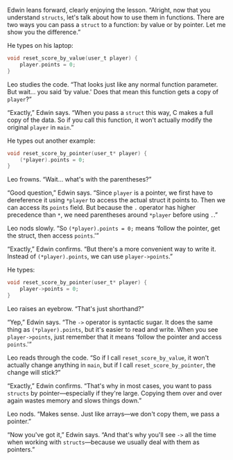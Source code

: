 

Edwin leans forward, clearly enjoying the lesson. “Alright, now that you understand `structs`, let's talk about how to use them in functions. There are two ways you can pass a `struct` to a function: by value or by pointer. Let me show you the difference.”

He types on his laptop:

```c
void reset_score_by_value(user_t player) {
    player.points = 0;
}
```

Leo studies the code. “That looks just like any normal function parameter. But wait… you said ‘by value.' Does that mean this function gets a copy of `player`?”

“Exactly,” Edwin says. “When you pass a `struct` this way, C makes a full copy of the data. So if you call this function, it won't actually modify the original `player` in `main`.”

He types out another example:

```c
void reset_score_by_pointer(user_t* player) {
    (*player).points = 0;
}
```

Leo frowns. “Wait… what's with the parentheses?”

“Good question,” Edwin says. “Since `player` is a pointer, we first have to dereference it using `*player` to access the actual struct it points to. Then we can access its `points` field. But because the `.` operator has higher precedence than `*`, we need parentheses around `*player` before using `.`.”

Leo nods slowly. “So `(*player).points = 0;` means ‘follow the pointer, get the struct, then access `points`.'”

“Exactly,” Edwin confirms. “But there's a more convenient way to write it. Instead of `(*player).points`, we can use `player->points`.”

He types:

```c
void reset_score_by_pointer(user_t* player) {
    player->points = 0;
}
```

Leo raises an eyebrow. “That's just shorthand?”

“Yep,” Edwin says. “The `->` operator is syntactic sugar. It does the same thing as `(*player).points`, but it's easier to read and write. When you see `player->points`, just remember that it means ‘follow the pointer and access `points`.'”


Leo reads through the code. “So if I call `reset_score_by_value`, it won't actually change anything in `main`, but if I call `reset_score_by_pointer`, the change will stick?”

“Exactly,” Edwin confirms. “That's why in most cases, you want to pass `structs` by pointer—especially if they're large. Copying them over and over again wastes memory and slows things down.”

Leo nods. “Makes sense. Just like arrays—we don't copy them, we pass a pointer.”

“Now you've got it,” Edwin says. “And that's why you'll see `->` all the time when working with `structs`—because we usually deal with them as pointers.”

